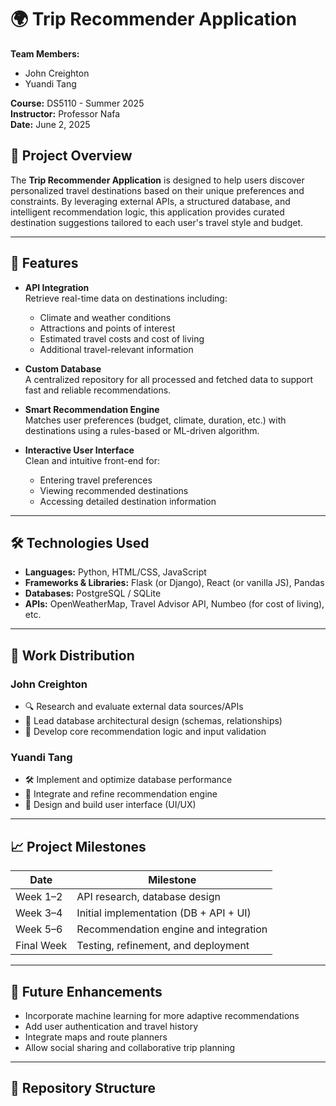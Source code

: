 # 🌍 Trip Recommender Application

**Team Members:**  
- John Creighton  
- Yuandi Tang  

**Course:** DS5110 - Summer 2025  
**Instructor:** Professor Nafa  
**Date:** June 2, 2025  

## 📌 Project Overview

The **Trip Recommender Application** is designed to help users discover personalized travel destinations based on their unique preferences and constraints. By leveraging external APIs, a structured database, and intelligent recommendation logic, this application provides curated destination suggestions tailored to each user's travel style and budget.

---

## 🚀 Features

- **API Integration**  
  Retrieve real-time data on destinations including:
  - Climate and weather conditions
  - Attractions and points of interest
  - Estimated travel costs and cost of living
  - Additional travel-relevant information

- **Custom Database**  
  A centralized repository for all processed and fetched data to support fast and reliable recommendations.

- **Smart Recommendation Engine**  
  Matches user preferences (budget, climate, duration, etc.) with destinations using a rules-based or ML-driven algorithm.

- **Interactive User Interface**  
  Clean and intuitive front-end for:
  - Entering travel preferences
  - Viewing recommended destinations
  - Accessing detailed destination information

---

## 🛠️ Technologies Used

- **Languages:** Python, HTML/CSS, JavaScript  
- **Frameworks & Libraries:** Flask (or Django), React (or vanilla JS), Pandas  
- **Databases:** PostgreSQL / SQLite  
- **APIs:** OpenWeatherMap, Travel Advisor API, Numbeo (for cost of living), etc.

---

## 📅 Work Distribution

### John Creighton
- 🔍 Research and evaluate external data sources/APIs
- 🧱 Lead database architectural design (schemas, relationships)
- 🧠 Develop core recommendation logic and input validation

### Yuandi Tang
- 🛠️ Implement and optimize database performance
- 🔁 Integrate and refine recommendation engine
- 🎨 Design and build user interface (UI/UX)

---

## 📈 Project Milestones

| Date        | Milestone                              |
|-------------|----------------------------------------|
| Week 1–2    | API research, database design          |
| Week 3–4    | Initial implementation (DB + API + UI) |
| Week 5–6    | Recommendation engine and integration  |
| Final Week  | Testing, refinement, and deployment    |

---

## 🧪 Future Enhancements

- Incorporate machine learning for more adaptive recommendations
- Add user authentication and travel history
- Integrate maps and route planners
- Allow social sharing and collaborative trip planning

---

## 📂 Repository Structure
